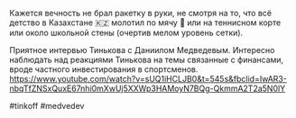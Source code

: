 
Кажется вечность не брал ракетку в руки, не смотря на то, что всё детство в Казахстане 🇰🇿 молотил по мячу 🎾 или на теннисном корте или около школьной стены (очертив мелом уровень сетки).

Приятное интервью Тинькова с Даниилом Медведевым. Интересно наблюдать над реакциями Тинькова на темы связанные с финансами, вроде частного инвестирования в спортсменов. https://www.youtube.com/watch?v=sUQ1iHCLJB0&t=545s&fbclid=IwAR3-nbqTfZNSxQuxE67nhi0mXwUj5XXWp3HAMoyN7BQg-QkmmA2T2a5N0lY

#tinkoff #medvedev 